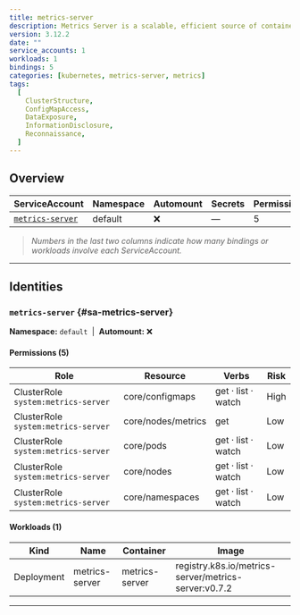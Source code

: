 ```yaml
---
title: metrics-server
description: Metrics Server is a scalable, efficient source of container resource metrics for Kubernetes built-in autoscaling pipelines.
version: 3.12.2
date: ""
service_accounts: 1
workloads: 1
bindings: 5
categories: [kubernetes, metrics-server, metrics]
tags:
  [
    ClusterStructure,
    ConfigMapAccess,
    DataExposure,
    InformationDisclosure,
    Reconnaissance,
  ]
---
```


## Overview

| ServiceAccount                         | Namespace | Automount | Secrets | Permissions | Workloads |
| -------------------------------------- | --------- | --------- | ------- | ----------- | --------- |
| [`metrics-server`](#sa-metrics-server) | default   | ❌        | —       | 5           | 1         |

> _Numbers in the last two columns indicate how many bindings or workloads involve each ServiceAccount._

---

## Identities

### `metrics-server` {#sa-metrics-server}

**Namespace:** `default` &nbsp;|&nbsp; **Automount:** ❌

#### Permissions (5)

| Role                                | Resource           | Verbs              | Risk |
| ----------------------------------- | ------------------ | ------------------ | ---- |
| ClusterRole `system:metrics-server` | core/configmaps    | get · list · watch | High |
| ClusterRole `system:metrics-server` | core/nodes/metrics | get                | Low  |
| ClusterRole `system:metrics-server` | core/pods          | get · list · watch | Low  |
| ClusterRole `system:metrics-server` | core/nodes         | get · list · watch | Low  |
| ClusterRole `system:metrics-server` | core/namespaces    | get · list · watch | Low  |

#### Workloads (1)

| Kind       | Name           | Container      | Image                                                |
| ---------- | -------------- | -------------- | ---------------------------------------------------- |
| Deployment | metrics-server | metrics-server | registry.k8s.io/metrics-server/metrics-server:v0.7.2 |

---
